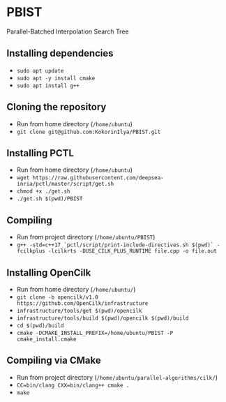 # PBIST
Parallel-Batched Interpolation Search Tree

## Installing dependencies
* `sudo apt update`
* `sudo apt -y install cmake`
* `sudo apt install g++`

## Cloning the repository
* Run from home directory (`/home/ubuntu`)
* `git clone git@github.com:KokorinIlya/PBIST.git`

## Installing PCTL
* Run from home directory (`/home/ubuntu`)
* `wget https://raw.githubusercontent.com/deepsea-inria/pctl/master/script/get.sh`
* `chmod +x ./get.sh`
* `./get.sh $(pwd)/PBIST`

## Compiling
* Run from project directory (`/home/ubuntu/PBIST`)
* ```g++ -std=c++17 `pctl/script/print-include-directives.sh $(pwd)` -fcilkplus -lcilkrts -DUSE_CILK_PLUS_RUNTIME file.cpp -o file.out```

## Installing OpenCilk

* Run from home directory (`/home/ubuntu/`)
* `git clone -b opencilk/v1.0 https://github.com/OpenCilk/infrastructure`
* `infrastructure/tools/get $(pwd)/opencilk`
* `infrastructure/tools/build $(pwd)/opencilk $(pwd)/build`
* `cd $(pwd)/build`
* `cmake -DCMAKE_INSTALL_PREFIX=/home/ubuntu/PBIST -P cmake_install.cmake`

## Compiling via CMake

* Run from project directory (`/home/ubuntu/parallel-algorithms/cilk/`)
* `CC=bin/clang CXX=bin/clang++ cmake .`
* `make`
